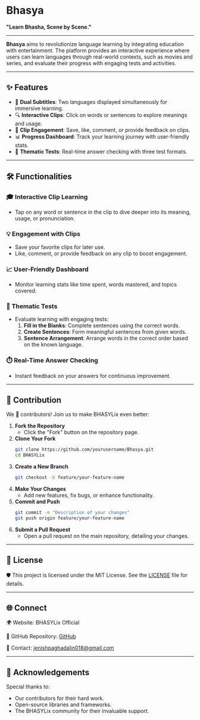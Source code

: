# Bhasya  
**"Learn Bhasha, Scene by Scene."**

---

**Bhasya** aims to revolutionize language learning by integrating education with entertainment. The platform provides an interactive experience where users can learn languages through real-world contexts, such as movies and series, and evaluate their progress with engaging tests and activities. 

---

## ✨ Features  

- 🎥 **Dual Subtitles**: Two languages displayed simultaneously for immersive learning.  
- 🔍 **Interactive Clips**: Click on words or sentences to explore meanings and usage.  
- 💾 **Clip Engagement**: Save, like, comment, or provide feedback on clips.  
- 📊 **Progress Dashboard**: Track your learning journey with user-friendly stats.  
- 📝 **Thematic Tests**: Real-time answer checking with three test formats.  

---

## 🛠️ Functionalities  

### 🎓 **Interactive Clip Learning**  
- Tap on any word or sentence in the clip to dive deeper into its meaning, usage, or pronunciation.  

### 💡 **Engagement with Clips**  
- Save your favorite clips for later use.  
- Like, comment, or provide feedback on any clip to boost engagement.  

### 📈 **User-Friendly Dashboard**  
- Monitor learning stats like time spent, words mastered, and topics covered.  

### 📝 **Thematic Tests**  
- Evaluate learning with engaging tests:  
  1. **Fill in the Blanks**: Complete sentences using the correct words.  
  2. **Create Sentences**: Form meaningful sentences from given words.  
  3. **Sentence Arrangement**: Arrange words in the correct order based on the known language.  

### ⏱️ **Real-Time Answer Checking**  
- Instant feedback on your answers for continuous improvement.  

---

## 🤝 Contribution  

We 💖 contributors! Join us to make BHASYLix even better:  

1. **Fork the Repository**  
   - Click the "Fork" button on the repository page.  
2. **Clone Your Fork**  
   ```bash
   git clone https://github.com/yourusername/Bhasya.git
   cd BHASYLix
3. **Create a New Branch**  
   ```bash
   git checkout -b feature/your-feature-name
4. **Make Your Changes**
    - Add new features, fix bugs, or enhance functionality.
5. **Commit and Push**
    ```bash
    git commit -m "Description of your changes"
    git push origin feature/your-feature-name
6. **Submit a Pull Request**
    - Open a pull request on the main repository, detailing your changes.

---

## 📝 License
🛡️ This project is licensed under the MIT License. See the [LICENSE](https://github.com/ItsJESH/Bhasya?tab=MIT-1-ov-file) file for details.

--- 

## 🌐 Connect
🌍 Website: BHASYLix Official

🔗 GitHub Repository: [GitHub](https://github.com/ItsJESH/Bhasya)

📧 Contact: jenishpaghadalin018@gmail.com

---

## 🙌 Acknowledgements
Special thanks to:
* Our contributors for their hard work.
* Open-source libraries and frameworks.
* The BHASYLix community for their invaluable support.
